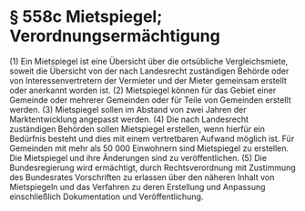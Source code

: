 # § 558c Mietspiegel; Verordnungsermächtigung
(1) Ein Mietspiegel ist eine Übersicht über die ortsübliche Vergleichsmiete, soweit die Übersicht von der nach Landesrecht zuständigen Behörde oder von Interessenvertretern der Vermieter und der Mieter gemeinsam erstellt oder anerkannt worden ist.
(2) Mietspiegel können für das Gebiet einer Gemeinde oder mehrerer Gemeinden oder für Teile von Gemeinden erstellt werden.
(3) Mietspiegel sollen im Abstand von zwei Jahren der Marktentwicklung angepasst werden.
(4) Die nach Landesrecht zuständigen Behörden sollen Mietspiegel erstellen, wenn hierfür ein Bedürfnis besteht und dies mit einem vertretbaren Aufwand möglich ist. Für Gemeinden mit mehr als 50 000 Einwohnern sind Mietspiegel zu erstellen. Die Mietspiegel und ihre Änderungen sind zu veröffentlichen.
(5) Die Bundesregierung wird ermächtigt, durch Rechtsverordnung mit Zustimmung des Bundesrates Vorschriften zu erlassen über den näheren Inhalt von Mietspiegeln und das Verfahren zu deren Erstellung und Anpassung einschließlich Dokumentation und Veröffentlichung.